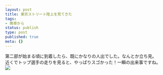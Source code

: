 ```yaml
---
layout: post
title: 東京ストリート陸上を見てきた
tags:
- 携帯から
status: publish
type: post
published: true
meta: {}
---
```

<div class="caption">第二部が始まる頃に到着したら、既にかなりの人出でした。なんとか立ち見。
近くでトップ選手の走りを見ると、やっぱりスゴかった！一瞬の出来事ですね。</div>
<div class="photo"><img src="http://wo.skr.jp/images/uploads/blog-photo-1180243283.52-0.jpg" /></div>
